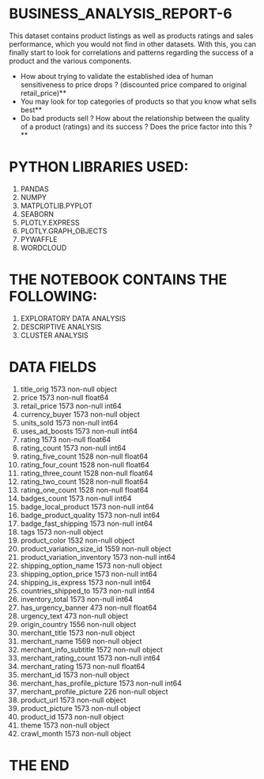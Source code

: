 # BUSINESS_ANALYSIS_REPORT-6
This dataset contains product listings as well as products ratings and sales performance, which you would not find in other datasets.
With this, you can finally start to look for correlations and patterns regarding the success of a product and the various components.
* How about trying to validate the established idea of human sensitiveness to price drops ? (discounted price compared to original retail_price)**
* You may look for top categories of products so that you know what sells best**
* Do bad products sell ? How about the relationship between the quality of a product (ratings) and its success ? Does the price factor into this ?**
# PYTHON LIBRARIES USED:
1. PANDAS
2. NUMPY
3. MATPLOTLIB.PYPLOT
4. SEABORN
5. PLOTLY.EXPRESS
6. PLOTLY.GRAPH_OBJECTS
7. PYWAFFLE
8. WORDCLOUD
# THE NOTEBOOK CONTAINS THE FOLLOWING:
1. EXPLORATORY DATA ANALYSIS
2. DESCRIPTIVE ANALYSIS
3. CLUSTER ANALYSIS
# DATA FIELDS
 1.   title_orig                    1573 non-null   object 
 2.   price                         1573 non-null   float64
 3.   retail_price                  1573 non-null   int64  
 4.  currency_buyer                1573 non-null   object 
 5.   units_sold                    1573 non-null   int64  
 6.   uses_ad_boosts                1573 non-null   int64  
 7.   rating                        1573 non-null   float64
 8.   rating_count                  1573 non-null   int64  
 9.   rating_five_count             1528 non-null   float64
 10.  rating_four_count             1528 non-null   float64
 11.  rating_three_count            1528 non-null   float64
 12.  rating_two_count              1528 non-null   float64
 13.  rating_one_count              1528 non-null   float64
 14.  badges_count                  1573 non-null   int64  
 15.  badge_local_product           1573 non-null   int64  
 16.  badge_product_quality         1573 non-null   int64  
 17.  badge_fast_shipping           1573 non-null   int64  
 18.  tags                          1573 non-null   object 
 19.  product_color                 1532 non-null   object 
 20.  product_variation_size_id     1559 non-null   object 
 21.  product_variation_inventory   1573 non-null   int64 
 22.  shipping_option_name          1573 non-null   object 
 23.  shipping_option_price         1573 non-null   int64  
 24.  shipping_is_express           1573 non-null   int64  
 25.  countries_shipped_to          1573 non-null   int64  
 26.  inventory_total               1573 non-null   int64  
 27.  has_urgency_banner            473 non-null    float64
 28.  urgency_text                  473 non-null    object 
 29.  origin_country                1556 non-null   object 
 30.  merchant_title                1573 non-null   object 
 31.  merchant_name                 1569 non-null   object 
 32.  merchant_info_subtitle        1572 non-null   object 
 33.  merchant_rating_count         1573 non-null   int64  
 34.  merchant_rating               1573 non-null   float64
 35.  merchant_id                   1573 non-null   object 
 36.  merchant_has_profile_picture  1573 non-null   int64  
 37.  merchant_profile_picture      226 non-null    object 
 38.  product_url                   1573 non-null   object 
 39.  product_picture               1573 non-null   object 
 40.  product_id                    1573 non-null   object 
 41.  theme                         1573 non-null   object 
 42.  crawl_month                   1573 non-null   object
# THE END
